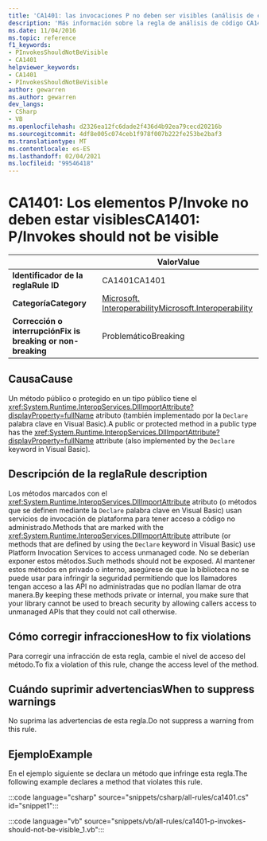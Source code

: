 ```yaml
---
title: 'CA1401: las invocaciones P no deben ser visibles (análisis de código)'
description: 'Más información sobre la regla de análisis de código CA1401: P-Invoke no debe estar visible'
ms.date: 11/04/2016
ms.topic: reference
f1_keywords:
- PInvokesShouldNotBeVisible
- CA1401
helpviewer_keywords:
- CA1401
- PInvokesShouldNotBeVisible
author: gewarren
ms.author: gewarren
dev_langs:
- CSharp
- VB
ms.openlocfilehash: d2326ea12fc6dade2f436d4b92ea79cecd20216b
ms.sourcegitcommit: 4df8e005c074ceb1f978f007b222fe253be2baf3
ms.translationtype: MT
ms.contentlocale: es-ES
ms.lasthandoff: 02/04/2021
ms.locfileid: "99546418"
---
```

# <a name="ca1401-pinvokes-should-not-be-visible"></a><span data-ttu-id="aed77-103">CA1401: Los elementos P/Invoke no deben estar visibles</span><span class="sxs-lookup"><span data-stu-id="aed77-103">CA1401: P/Invokes should not be visible</span></span>

|                                     | <span data-ttu-id="aed77-104">Valor</span><span class="sxs-lookup"><span data-stu-id="aed77-104">Value</span></span>                      |
|-------------------------------------|----------------------------|
| <span data-ttu-id="aed77-105">**Identificador de la regla**</span><span class="sxs-lookup"><span data-stu-id="aed77-105">**Rule ID**</span></span>                          | <span data-ttu-id="aed77-106">CA1401</span><span class="sxs-lookup"><span data-stu-id="aed77-106">CA1401</span></span>                     |
| <span data-ttu-id="aed77-107">**Categoría**</span><span class="sxs-lookup"><span data-stu-id="aed77-107">**Category**</span></span>                        | [<span data-ttu-id="aed77-108">Microsoft. Interoperability</span><span class="sxs-lookup"><span data-stu-id="aed77-108">Microsoft.Interoperability</span></span>](interoperability-warnings.md) |
| <span data-ttu-id="aed77-109">**Corrección o interrupción**</span><span class="sxs-lookup"><span data-stu-id="aed77-109">**Fix is breaking or non-breaking**</span></span> | <span data-ttu-id="aed77-110">Problemático</span><span class="sxs-lookup"><span data-stu-id="aed77-110">Breaking</span></span>                   |

## <a name="cause"></a><span data-ttu-id="aed77-111">Causa</span><span class="sxs-lookup"><span data-stu-id="aed77-111">Cause</span></span>

<span data-ttu-id="aed77-112">Un método público o protegido en un tipo público tiene el <xref:System.Runtime.InteropServices.DllImportAttribute?displayProperty=fullName> atributo (también implementado por la `Declare` palabra clave en Visual Basic).</span><span class="sxs-lookup"><span data-stu-id="aed77-112">A public or protected method in a public type has the <xref:System.Runtime.InteropServices.DllImportAttribute?displayProperty=fullName> attribute (also implemented by the `Declare` keyword in Visual Basic).</span></span>

## <a name="rule-description"></a><span data-ttu-id="aed77-113">Descripción de la regla</span><span class="sxs-lookup"><span data-stu-id="aed77-113">Rule description</span></span>

<span data-ttu-id="aed77-114">Los métodos marcados con el <xref:System.Runtime.InteropServices.DllImportAttribute> atributo (o métodos que se definen mediante la `Declare` palabra clave en Visual Basic) usan servicios de invocación de plataforma para tener acceso a código no administrado.</span><span class="sxs-lookup"><span data-stu-id="aed77-114">Methods that are marked with the <xref:System.Runtime.InteropServices.DllImportAttribute> attribute (or methods that are defined by using the `Declare` keyword in Visual Basic) use Platform Invocation Services to access unmanaged code.</span></span> <span data-ttu-id="aed77-115">No se deberían exponer estos métodos.</span><span class="sxs-lookup"><span data-stu-id="aed77-115">Such methods should not be exposed.</span></span> <span data-ttu-id="aed77-116">Al mantener estos métodos en privado o interno, asegúrese de que la biblioteca no se puede usar para infringir la seguridad permitiendo que los llamadores tengan acceso a las API no administradas que no podían llamar de otra manera.</span><span class="sxs-lookup"><span data-stu-id="aed77-116">By keeping these methods private or internal, you make sure that your library cannot be used to breach security by allowing callers access to unmanaged APIs that they could not call otherwise.</span></span>

## <a name="how-to-fix-violations"></a><span data-ttu-id="aed77-117">Cómo corregir infracciones</span><span class="sxs-lookup"><span data-stu-id="aed77-117">How to fix violations</span></span>

<span data-ttu-id="aed77-118">Para corregir una infracción de esta regla, cambie el nivel de acceso del método.</span><span class="sxs-lookup"><span data-stu-id="aed77-118">To fix a violation of this rule, change the access level of the method.</span></span>

## <a name="when-to-suppress-warnings"></a><span data-ttu-id="aed77-119">Cuándo suprimir advertencias</span><span class="sxs-lookup"><span data-stu-id="aed77-119">When to suppress warnings</span></span>

<span data-ttu-id="aed77-120">No suprima las advertencias de esta regla.</span><span class="sxs-lookup"><span data-stu-id="aed77-120">Do not suppress a warning from this rule.</span></span>

## <a name="example"></a><span data-ttu-id="aed77-121">Ejemplo</span><span class="sxs-lookup"><span data-stu-id="aed77-121">Example</span></span>

<span data-ttu-id="aed77-122">En el ejemplo siguiente se declara un método que infringe esta regla.</span><span class="sxs-lookup"><span data-stu-id="aed77-122">The following example declares a method that violates this rule.</span></span>

:::code language="csharp" source="snippets/csharp/all-rules/ca1401.cs" id="snippet1":::

:::code language="vb" source="snippets/vb/all-rules/ca1401-p-invokes-should-not-be-visible_1.vb":::
